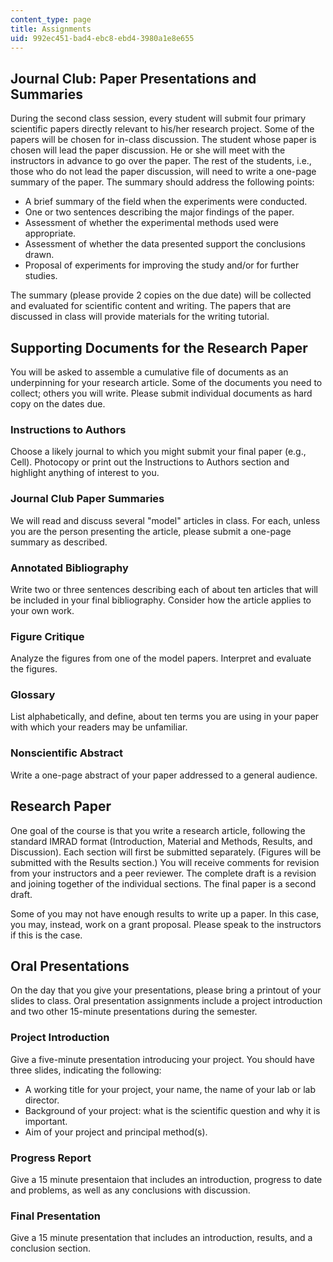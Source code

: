 ```yaml
---
content_type: page
title: Assignments
uid: 992ec451-bad4-ebc8-ebd4-3980a1e8e655
---
```


Journal Club: Paper Presentations and Summaries
-----------------------------------------------

During the second class session, every student will submit four primary scientific papers directly relevant to his/her research project. Some of the papers will be chosen for in-class discussion. The student whose paper is chosen will lead the paper discussion. He or she will meet with the instructors in advance to go over the paper. The rest of the students, i.e., those who do not lead the paper discussion, will need to write a one-page summary of the paper. The summary should address the following points:

*   A brief summary of the field when the experiments were conducted.
*   One or two sentences describing the major findings of the paper.
*   Assessment of whether the experimental methods used were appropriate.
*   Assessment of whether the data presented support the conclusions drawn.
*   Proposal of experiments for improving the study and/or for further studies.

The summary (please provide 2 copies on the due date) will be collected and evaluated for scientific content and writing. The papers that are discussed in class will provide materials for the writing tutorial.

Supporting Documents for the Research Paper
-------------------------------------------

You will be asked to assemble a cumulative file of documents as an underpinning for your research article. Some of the documents you need to collect; others you will write. Please submit individual documents as hard copy on the dates due.

### Instructions to Authors

Choose a likely journal to which you might submit your final paper (e.g., Cell). Photocopy or print out the Instructions to Authors section and highlight anything of interest to you.

### Journal Club Paper Summaries

We will read and discuss several "model" articles in class. For each, unless you are the person presenting the article, please submit a one-page summary as described.

### Annotated Bibliography

Write two or three sentences describing each of about ten articles that will be included in your final bibliography. Consider how the article applies to your own work.

### Figure Critique

Analyze the figures from one of the model papers. Interpret and evaluate the figures.

### Glossary

List alphabetically, and define, about ten terms you are using in your paper with which your readers may be unfamiliar.

### Nonscientific Abstract

Write a one-page abstract of your paper addressed to a general audience.

Research Paper
--------------

One goal of the course is that you write a research article, following the standard IMRAD format (Introduction, Material and Methods, Results, and Discussion). Each section will first be submitted separately. (Figures will be submitted with the Results section.) You will receive comments for revision from your instructors and a peer reviewer. The complete draft is a revision and joining together of the individual sections. The final paper is a second draft.

Some of you may not have enough results to write up a paper. In this case, you may, instead, work on a grant proposal. Please speak to the instructors if this is the case.

Oral Presentations
------------------

On the day that you give your presentations, please bring a printout of your slides to class. Oral presentation assignments include a project introduction and two other 15-minute presentations during the semester.

### Project Introduction

Give a five-minute presentation introducing your project. You should have three slides, indicating the following:

*   A working title for your project, your name, the name of your lab or lab director.
*   Background of your project: what is the scientific question and why it is important.
*   Aim of your project and principal method(s).

### Progress Report

Give a 15 minute presentaion that includes an introduction, progress to date and problems, as well as any conclusions with discussion.

### Final Presentation

Give a 15 minute presentation that includes an introduction, results, and a conclusion section.